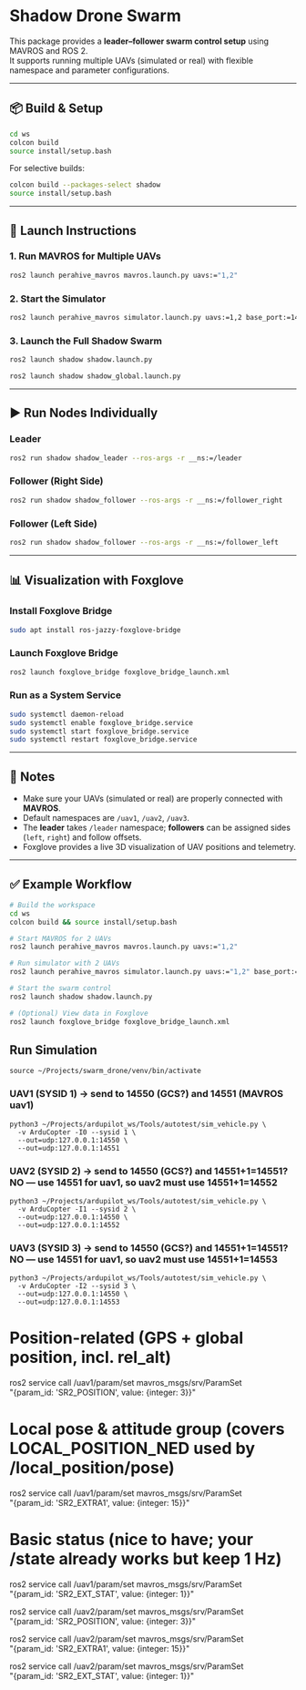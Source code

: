 # Shadow Drone Swarm

This package provides a **leader–follower swarm control setup** using MAVROS and ROS 2.  
It supports running multiple UAVs (simulated or real) with flexible namespace and parameter configurations.  

---

## 📦 Build & Setup

```bash
cd ws
colcon build
source install/setup.bash
```

For selective builds:

```bash
colcon build --packages-select shadow
source install/setup.bash
```

---

## 🚀 Launch Instructions

### 1. Run MAVROS for Multiple UAVs
```bash
ros2 launch perahive_mavros mavros.launch.py uavs:="1,2"
```

### 2. Start the Simulator
```bash
ros2 launch perahive_mavros simulator.launch.py uavs:=1,2 base_port:=14550 bind_ip:=0.0.0.0
```


### 3. Launch the Full Shadow Swarm
```bash
ros2 launch shadow shadow.launch.py
```

```bash
ros2 launch shadow shadow_global.launch.py
```

---

## ▶️ Run Nodes Individually

### Leader
```bash
ros2 run shadow shadow_leader --ros-args -r __ns:=/leader
```

### Follower (Right Side)
```bash
ros2 run shadow shadow_follower --ros-args -r __ns:=/follower_right     -p follower_ns:=/uav2     -p side:=right
```

### Follower (Left Side)
```bash
ros2 run shadow shadow_follower --ros-args -r __ns:=/follower_left     -p follower_ns:=/uav3     -p side:=left
```

---

## 📊 Visualization with Foxglove

### Install Foxglove Bridge
```bash
sudo apt install ros-jazzy-foxglove-bridge
```

### Launch Foxglove Bridge
```bash
ros2 launch foxglove_bridge foxglove_bridge_launch.xml
```

### Run as a System Service
```bash
sudo systemctl daemon-reload
sudo systemctl enable foxglove_bridge.service
sudo systemctl start foxglove_bridge.service
sudo systemctl restart foxglove_bridge.service
```

---

## 📌 Notes
- Make sure your UAVs (simulated or real) are properly connected with **MAVROS**.
- Default namespaces are `/uav1`, `/uav2`, `/uav3`.  
- The **leader** takes `/leader` namespace; **followers** can be assigned sides (`left`, `right`) and follow offsets.  
- Foxglove provides a live 3D visualization of UAV positions and telemetry.

---

## ✅ Example Workflow

```bash
# Build the workspace
cd ws
colcon build && source install/setup.bash

# Start MAVROS for 2 UAVs
ros2 launch perahive_mavros mavros.launch.py uavs:="1,2"

# Run simulator with 2 UAVs
ros2 launch perahive_mavros simulator.launch.py uavs:="1,2" base_port:=14550 bind_ip:=127.0.0.1

# Start the swarm control
ros2 launch shadow shadow.launch.py

# (Optional) View data in Foxglove
ros2 launch foxglove_bridge foxglove_bridge_launch.xml
```

## Run Simulation

```
source ~/Projects/swarm_drone/venv/bin/activate
```

### UAV1 (SYSID 1) → send to 14550 (GCS?) and 14551 (MAVROS uav1)
```
python3 ~/Projects/ardupilot_ws/Tools/autotest/sim_vehicle.py \
  -v ArduCopter -I0 --sysid 1 \
  --out=udp:127.0.0.1:14550 \
  --out=udp:127.0.0.1:14551
```

### UAV2 (SYSID 2) → send to 14550 (GCS?) and 14551+1=14551? NO — use 14551 for uav1, so uav2 must use 14551+1=14552
```
python3 ~/Projects/ardupilot_ws/Tools/autotest/sim_vehicle.py \
  -v ArduCopter -I1 --sysid 2 \
  --out=udp:127.0.0.1:14550 \
  --out=udp:127.0.0.1:14552
```

### UAV3 (SYSID 3) → send to 14550 (GCS?) and 14551+1=14551? NO — use 14551 for uav1, so uav2 must use 14551+1=14553
```
python3 ~/Projects/ardupilot_ws/Tools/autotest/sim_vehicle.py \
  -v ArduCopter -I2 --sysid 3 \
  --out=udp:127.0.0.1:14550 \
  --out=udp:127.0.0.1:14553
```


# Position-related (GPS + global position, incl. rel_alt)
ros2 service call /uav1/param/set mavros_msgs/srv/ParamSet \
  "{param_id: 'SR2_POSITION', value: {integer: 3}}"

# Local pose & attitude group (covers LOCAL_POSITION_NED used by /local_position/pose)
ros2 service call /uav1/param/set mavros_msgs/srv/ParamSet \
  "{param_id: 'SR2_EXTRA1', value: {integer: 15}}"

# Basic status (nice to have; your /state already works but keep 1 Hz)
ros2 service call /uav1/param/set mavros_msgs/srv/ParamSet \
  "{param_id: 'SR2_EXT_STAT', value: {integer: 1}}"

ros2 service call /uav2/param/set mavros_msgs/srv/ParamSet \
  "{param_id: 'SR2_POSITION', value: {integer: 3}}"

ros2 service call /uav2/param/set mavros_msgs/srv/ParamSet \
  "{param_id: 'SR2_EXTRA1', value: {integer: 15}}"

ros2 service call /uav2/param/set mavros_msgs/srv/ParamSet \
  "{param_id: 'SR2_EXT_STAT', value: {integer: 1}}"




